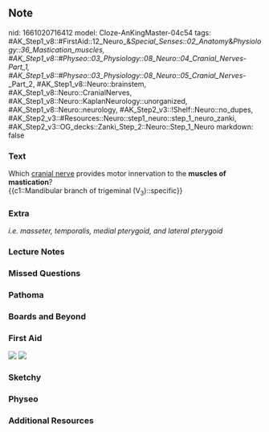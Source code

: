 ## Note
nid: 1661020716412
model: Cloze-AnKingMaster-04c54
tags: #AK_Step1_v8::#FirstAid::12_Neuro_&_Special_Senses::02_Anatomy_&_Physiology::36_Mastication_muscles, #AK_Step1_v8::#Physeo::03_Physiology::08_Neuro::04_Cranial_Nerves_-_Part_1, #AK_Step1_v8::#Physeo::03_Physiology::08_Neuro::05_Cranial_Nerves_-_Part_2, #AK_Step1_v8::Neuro::brainstem, #AK_Step1_v8::Neuro::CranialNerves, #AK_Step1_v8::Neuro::KaplanNeurology::unorganized, #AK_Step1_v8::Neuro::neurology, #AK_Step2_v3::!Shelf::Neuro::no_dupes, #AK_Step2_v3::#Resources::Neuro::step1_neuro::step_1_neuro_zanki, #AK_Step2_v3::OG_decks::Zanki_Step_2::Neuro::Step_1_Neuro
markdown: false

### Text
<div>
  <div>
    Which <u>cranial nerve</u> provides motor innervation to the
    <b>muscles of mastication</b>?
  </div>
  <div>
    {{c1::Mandibular branch of trigeminal
    (V<sub>3</sub>)::specific}}
  </div>
</div>

### Extra
<i>i.e. masseter, temporalis, medial pterygoid, and lateral
pterygoid</i>

### Lecture Notes


### Missed Questions


### Pathoma


### Boards and Beyond


### First Aid
<img src="tmp7Jovd2.png"> <img src="tmpxXWTnw.png">

### Sketchy


### Physeo


### Additional Resources

